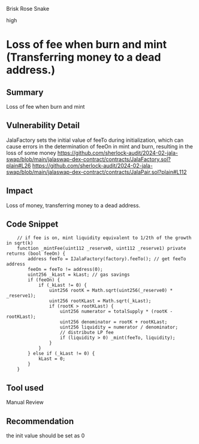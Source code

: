 Brisk Rose Snake

high

# Loss of fee when burn and mint (Transferring money to a dead address.)

## Summary
Loss of fee when burn and mint

## Vulnerability Detail
JalaFactory sets the initial value of feeTo during initialization, which can cause errors in the determination of feeOn in mint and burn, resulting in the loss of some money
https://github.com/sherlock-audit/2024-02-jala-swap/blob/main/jalaswap-dex-contract/contracts/JalaFactory.sol?plain#L26
https://github.com/sherlock-audit/2024-02-jala-swap/blob/main/jalaswap-dex-contract/contracts/JalaPair.sol?plain#L112

## Impact
Loss of money, transferring money to a dead address.

## Code Snippet
```solidity
    // if fee is on, mint liquidity equivalent to 1/2th of the growth in sqrt(k)
    function _mintFee(uint112 _reserve0, uint112 _reserve1) private returns (bool feeOn) {
        address feeTo = IJalaFactory(factory).feeTo(); // get feeTo address
        feeOn = feeTo != address(0);
        uint256 _kLast = kLast; // gas savings
        if (feeOn) {
            if (_kLast != 0) {
                uint256 rootK = Math.sqrt(uint256(_reserve0) * _reserve1);
                uint256 rootKLast = Math.sqrt(_kLast);
                if (rootK > rootKLast) {
                    uint256 numerator = totalSupply * (rootK - rootKLast);
                    uint256 denominator = rootK + rootKLast;
                    uint256 liquidity = numerator / denominator;
                    // distribute LP fee
                    if (liquidity > 0) _mint(feeTo, liquidity);
                }
            }
        } else if (_kLast != 0) {
            kLast = 0;
        }
    }
```

## Tool used

Manual Review

## Recommendation
the init value should be set as 0
